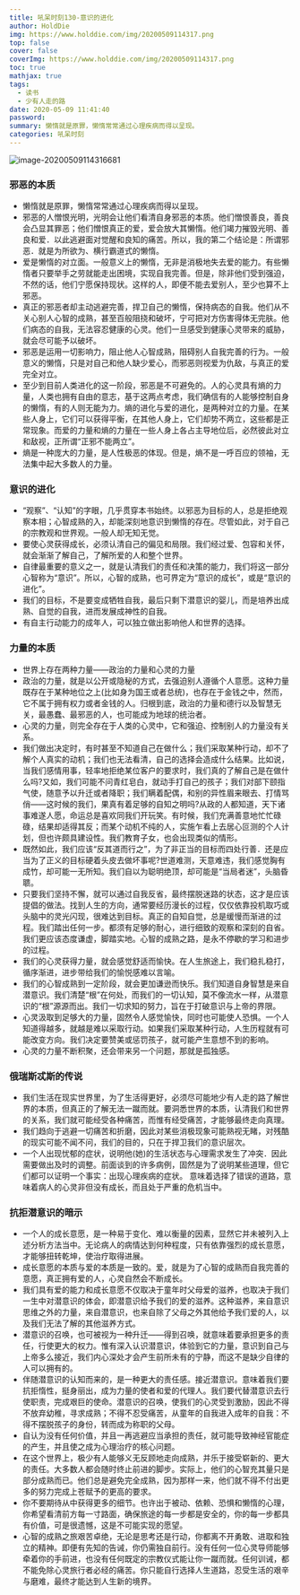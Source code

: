 ```yaml
---
title: 吼呆时刻130-意识的进化
author: HoldDie
img: https://www.holddie.com/img/20200509114317.png
top: false
cover: false
coverImg: https://www.holddie.com/img/20200509114317.png
toc: true
mathjax: true
tags:
  - 读书
  - 少有人走的路
date: 2020-05-09 11:41:40
password:
summary: 懒惰就是原罪，懒惰常常通过心理疾病而得以呈现。
categories: 吼呆时刻
---
```


![image-20200509114316681](https://www.holddie.com/img/20200509114317.png)

### 邪恶的本质

- 懒惰就是原罪，懒惰常常通过心理疾病而得以呈现。
- 邪恶的人憎恨光明，光明会让他们看清自身邪恶的本质。他们憎恨善良，善良会凸显其罪恶；他们憎恨真正的爱，爱会放大其懒惰。他们竭力摧毁光明、善良和爱．以此逃避面对觉醒和良知的痛苦。所以，我的第二个结论是：所谓邪恶．就是为所欲为、横行霸道式的懒惰。
- 爱是懒惰的对立面。一般意义上的懒惰，无非是消极地失去爱的能力。有些懒惰者只要举手之劳就能走出困境，实现自我完善。但是，除非他们受到强迫，不然的话，他们宁愿保持现状。这样的人，即便不能去爱别人，至少也算不上邪恶。
- 真正的邪恶者却主动逃避完善，捍卫自己的懒惰，保持病态的自我。他们从不关心别人心智的成熟，甚至百般阻挠和破坏，宁可把对方伤害得体无完肤。他们病态的自我，无法容忍健康的心灵。他们一旦感受到健康心灵带来的威胁，就会尽可能予以破坏。
- 邪恶是运用一切影响力，阻止他人心智成熟，阻碍别人自我完善的行为。一般意义的懒惰，只是对自己和他人缺少爱心，而邪恶则视爱为仇敌，与真正的爱完全对立。
- 至少到目前人类进化的这一阶段，邪恶是不可避免的。人的心灵具有熵的力量，人类也拥有自由的意志，基于这两点考虑，我们确信有的人能够控制自身的懒惰，有的人则无能为力。熵的进化与爱的进化，是两种对立的力量。在某些人身上，它们可以获得平衡，在其他人身上，它们却势不两立，这些都是正常现象。而爱的力量和熵的力量在一些人身上各占主导地位后，必然彼此对立和敌视，正所谓“正邪不能两立”。
- 熵是一种庞大的力量，是人性极恶的体现。但是，熵不是一呼百应的领袖，无法集中起大多数人的力量。

### 意识的进化

- “观察”、“认知”的字眼，几乎贯穿本书始终。以邪恶为目标的人，总是拒绝观察本相；心智成熟的入，却能深刻地意识到懒惰的存在。尽管如此，对于自己的宗教观和世界观。一般人却无知无觉。
- 要使心灵获得成长，必须认清自己的偏见和局限。我们经过爱、包容和关怀，就会渐渐了解自己，了解所爱的人和整个世界。
- 自律最重要的意义之一，就是认清我们的责任和决策的能力，我们将这一部分心智称为“意识”。所以，心智的成熟，也可界定为“意识的成长”，或是“意识的进化”。
- 我们的目标，不是要变成牺牲自我，最后只剩下潜意识的婴儿，而是培养出成熟、自觉的自我，进而发展成神性的自我。
- 有自主行动能力的成年人，可以独立做出影响他人和世界的选择。

### 力量的本质

- 世界上存在两种力量——政治的力量和心灵的力量
- 政治的力量，就是以公开或隐秘的方式，去强迫别人遵循个人意愿。这种力量既存在于某种地位之上(比如身为国王或者总统)，也存在于金钱之中，然而，它不属于拥有权力或者金钱的人。归根到底，政治的力量和德行以及智慧无关，最愚蠢、最邪恶的人，也可能成为地球的统治者。
- 心灵的力量，则完全存在于人类的心灵中，它和强迫、控制别人的力量没有关系。
- 我们做出决定时，有时甚至不知道自己在做什么；我们采取某种行动，却不了解个人真实的动机；我们也无法看清，自己的选择会造成什么结果。比如说，当我们感情用事，轻率地拒绝某位客户的要求时，我们真的了解自己是在做什么吗?又如，我们可能不问青红皂白，就动手打自己的孩子；我们对部下颐指气使，随意予以升迁或者降职；我们瞒着配偶，和别的异性眉来眼去、打情骂俏——这时候的我们，果真有着足够的自知之明吗?从政的人都知道，天下诸事难遂人愿，命运总是喜欢同我们开玩笑。有时候，我们充满善意地忙忙碌碌，结果却适得其反；而某个动机不纯的人，实施乍看上去居心叵测的个人计划，但也许颇具建设性。我们教育子女，也会出现类似的情形。
- 既然如此，我们应该“反其道而行之”，为了非正当的目标而四处行善．还是应当为了正义的目标硬着头皮去做坏事呢?世道难测，天意难违，我们感觉胸有成竹，却可能一无所知。我们自以为聪明绝顶，却可能是“当局者迷”，头脑昏聩。
- 只要我们坚持不懈，就可以通过自我反省，最终摆脱迷路的状态，这才是应该提倡的做法。找到人生的方向，通常要经历漫长的过程，仅仅依靠投机取巧或头脑中的灵光闪现，很难达到目标。真正的自知自觉，总是缓慢而渐进的过程。我们踏出任何一步。都须有足够的耐心，进行细致的观察和深刻的自省。我们更应该态度谦虚，脚踏实地。心智的成熟之路，是永不停歇的学习和进步的过程。
- 我们的心灵获得力量，就会感觉舒适而愉快。在人生旅途上，我们稳扎稳打，循序渐进，进步带给我们的愉悦感难以言喻。
- 我们的心智成熟到一定阶段，就会更加谦逊而快乐。我们知道自身智慧是来自潜意识。我们清楚“根”在何处，而我们的一切认知，莫不像流水一样，从潜意识的“根”源源而出。我们一切求知的努力，旨在于打破意识与上帝的界限。
- 心灵汲取到足够大的力量，固然令人感觉愉快，同时也可能使人恐惧。一个人知道得越多，就越是难以采取行动。如果我们采取某种行动，人生历程就有可能改变方向。我们决定要赞美或惩罚孩子，就可能产生意想不到的影响。
- 心灵的力量不断积聚，还会带来另一个问题，那就是孤独感。

### 俄瑞斯忒斯的传说

- 我们生活在现实世界里，为了生活得更好，必须尽可能地少有人走的路了解世界的本质，但真正的了解无法一蹴而就。要洞悉世界的本质，认清我们和世界的关系，我们就可能经受各种痛苦，而惟有经受痛苦，才能够最终走向真理。
- 我们趋向于逃避一切痛苦和折磨，因此对某些消极现象可能熟视无睹，对残酷的现实可能不闻不问，我们的目的，只在于捍卫我们的意识层次。
- 一个人出现忧郁的症状，说明他(她)的生活状态与心理需求发生了冲突．因此需要做出及时的调整。前面谈到的许多病例，固然是为了说明某些道理，但它们都可以证明一个事实：出现心理疾病的症状。
 意味着选择了错误的道路，意味着病人的心灵非但没有成长，而且处于严重的危机当中。

### 抗拒潜意识的暗示

- 一个人的成长意愿，是一种易于变化、难以衡量的因素，显然它并未被列入上述分析方法当中。无论病人的病情达到何种程度，只有依靠强烈的成长意愿，才能够扭转乾坤，使治疗取得进展。
- 成长意愿的本质与爱的本质是一致的。爱，就是为了心智的成熟而自我完善的意愿，真正拥有爱的人，心灵自然会不断成长。
- 我们具有爱的能力和成长意愿不仅取决于童年时父母爱的滋养，也取决于我们一生中对潜意识的体会，即潜意识给予我们的爱的滋养。这种滋养，来自意识思维之外的力量，来自潜意识，也来自除了父母之外其他给予我们爱的人，以及我们无法了解的其他滋养方式。
- 潜意识的召唤，也可被视为一种升迁——得到召唤，就意味着要承担更多的责任，行使更大的权力。惟有深入认识潜意识，体验到它的力量，意识到自己与上帝多么接近，我们内心深处才会产生前所未有的宁静，而这不是缺少自律的人可以拥有的。
- 伴随潜意识的认知而来的，是一种更大的责任感。接近潜意识。意味着我们要抗拒惰性，挺身丽出，成为力量的使者和爱的代理人。我们要代替潜意识去行使职责，完成艰巨的使命。潜意识的召唤，使我们的心灵受到激励，因此不得不放弃幼稚，寻求成熟；不得不忍受痛苦，从童年的自我进入成年的自我：不得不摆脱孩子的身份，转而成为称职的父母。
- 自认为没有任何价值，并且一再逃避应当承担的责任，就可能导致神经官能症的产生，并且使之成为心理治疗的核心问题。
- 在这个世界上，极少有人能够义无反顾地走向成熟，并乐于接受崭新的、更大的责任。大多数人都会随时终止前进的脚步。实际上，他们的心智充其量只是部分成熟而已。他们总是避免完全成熟，因为那样一来，他们就不得不付出更多的努力完成上苍赋予的更高的要求。
- 你不要期待从中获得更多的细节。也许出于被动、依赖、恐惧和懒惰的心理，你希望看清前方每一寸路面，确保旅途的每一步都是安全的，你的每一步都具有价值，可是很遗憾，这是不可能实现的愿望。
- 心智的成熟之旅艰苦卓绝，无论是思考还是行动，你都离不开勇敢、进取和独立的精神。即便有先知的告诫，你仍需独自前行。没有任何一位心灵导师能够牵着你的手前进，也没有任何既定的宗教仪式能让你一蹴而就。任何训诫，都不能免除心灵旅行者必经的痛苦。你只能自行选择人生道路，忍受生活的艰辛与磨难，最终才能达到人生新的境界。